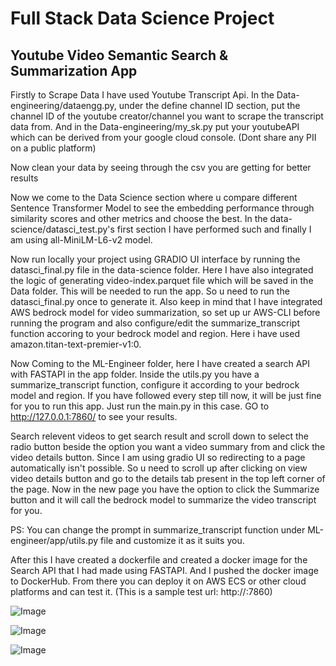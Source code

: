 # Full Stack Data Science Project
## Youtube Video Semantic Search & Summarization App

Firstly to Scrape Data I have used Youtube Transcript Api.
In the Data-engineering/dataengg.py, under the define channel ID section, put the channel ID of the youtube creator/channel you want to scrape the transcript data from.
And in the Data-engineering/my_sk.py put your youtubeAPI which can be derived from your google cloud console. (Dont share any PII on a public platform)

Now clean your data by seeing through the csv you are getting for better results

Now we come to the Data Science section where u compare different Sentence Transformer Model to see the embedding performance through similarity scores and other metrics and choose the best.
In the data-science/datasci_test.py's first section I have performed such and finally I am using all-MiniLM-L6-v2 model.

Now run locally your project using GRADIO UI interface by running the datasci_final.py file in the data-science folder. Here I have also integrated the logic of generating video-index.parquet file which will be saved in the Data folder. This will be needed to run the app. So u need to run the datasci_final.py once to generate it. Also keep in mind that I have integrated AWS bedrock model for video summarization, so set up ur AWS-CLI before running the program and also configure/edit the summarize_transcript function accoring to your bedrock model and region. Here i have used amazon.titan-text-premier-v1:0.

Now Coming to the ML-Engineer folder, here I have created a search API with FASTAPI in the app folder. Inside the utils.py you have a summarize_transcript function, configure it according to your bedrock model and region. If you have followed every step till now, it will be just fine for you to run this app. Just run the main.py in this case. GO to http://127.0.0.1:7860/ to see your results.

Search relevent videos to get search result and scroll down to select the radio button beside the option you want a video summary from and click the video details button. Since I am using gradio UI so redirecting to a page automatically isn't possible. So u need to scroll up after clicking on view video details button and go to the details tab present in the top left corner of the page. Now in the new page you have the option to click the Summarize button and it will call the bedrock model to summarize the video transcript for you.

PS: You can change the prompt in summarize_transcript function under ML-engineer/app/utils.py file and customize it as it suits you.

After this I have created a dockerfile and created a docker image for the Search API that I had made using FASTAPI. And I pushed the docker image to DockerHub. From there you can deploy it on AWS ECS or other cloud platforms and can test it. (This is a sample test url: http://<your-ec2-public-ip>:7860)




![Image](https://github.com/user-attachments/assets/761f6335-ed1b-4b9d-9a96-2976d2bdb502)




![Image](https://github.com/user-attachments/assets/190e369e-c141-419d-a611-e960d4213f27)





![Image](https://github.com/user-attachments/assets/35cbe8b5-742f-4bd3-bf2f-9876a6335df7)
